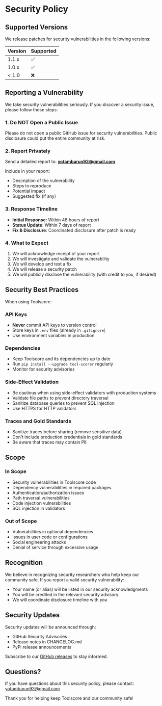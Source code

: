# Security Policy

## Supported Versions

We release patches for security vulnerabilities in the following versions:

| Version | Supported          |
| ------- | ------------------ |
| 1.1.x   | :white_check_mark: |
| 1.0.x   | :white_check_mark: |
| < 1.0   | :x:                |

## Reporting a Vulnerability

We take security vulnerabilities seriously. If you discover a security issue, please follow these steps:

### 1. Do NOT Open a Public Issue

Please do not open a public GitHub issue for security vulnerabilities. Public disclosure could put the entire community at risk.

### 2. Report Privately

Send a detailed report to: **yotambarun93@gmail.com**

Include in your report:
- Description of the vulnerability
- Steps to reproduce
- Potential impact
- Suggested fix (if any)

### 3. Response Timeline

- **Initial Response**: Within 48 hours of report
- **Status Update**: Within 7 days of report
- **Fix & Disclosure**: Coordinated disclosure after patch is ready

### 4. What to Expect

1. We will acknowledge receipt of your report
2. We will investigate and validate the vulnerability
3. We will develop and test a fix
4. We will release a security patch
5. We will publicly disclose the vulnerability (with credit to you, if desired)

## Security Best Practices

When using Toolscore:

### API Keys
- **Never** commit API keys to version control
- Store keys in `.env` files (already in `.gitignore`)
- Use environment variables in production

### Dependencies
- Keep Toolscore and its dependencies up to date
- Run `pip install --upgrade tool-scorer` regularly
- Monitor for security advisories

### Side-Effect Validation
- Be cautious when using side-effect validators with production systems
- Validate file paths to prevent directory traversal
- Sanitize database queries to prevent SQL injection
- Use HTTPS for HTTP validators

### Traces and Gold Standards
- Sanitize traces before sharing (remove sensitive data)
- Don't include production credentials in gold standards
- Be aware that traces may contain PII

## Scope

### In Scope
- Security vulnerabilities in Toolscore code
- Dependency vulnerabilities in required packages
- Authentication/authorization issues
- Path traversal vulnerabilities
- Code injection vulnerabilities
- SQL injection in validators

### Out of Scope
- Vulnerabilities in optional dependencies
- Issues in user code or configurations
- Social engineering attacks
- Denial of service through excessive usage

## Recognition

We believe in recognizing security researchers who help keep our community safe. If you report a valid security vulnerability:

- Your name (or alias) will be listed in our security acknowledgments
- You will be credited in the relevant security advisory
- We will coordinate disclosure timeline with you

## Security Updates

Security updates will be announced through:
- GitHub Security Advisories
- Release notes in CHANGELOG.md
- PyPI release announcements

Subscribe to our [GitHub releases](https://github.com/yotambraun/toolscore/releases) to stay informed.

## Questions?

If you have questions about this security policy, please contact: yotambarun93@gmail.com

Thank you for helping keep Toolscore and our community safe!
